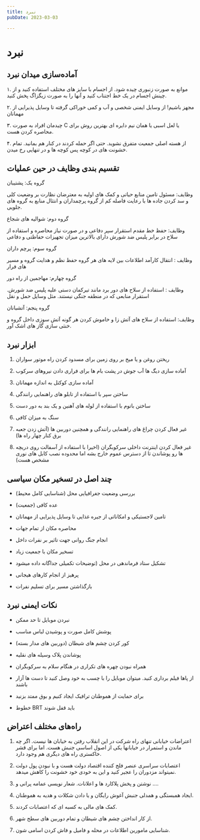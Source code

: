 ```yaml
---
title: نبرد
pubDate: 2023-03-03

---
```



# نبرد

## آماده‌سازی میدان نبرد

۱. موانع به صورت زنبوری چیده شود. از اجسام با سایز های مختلف استفاده کنید و از چینش اجسام در یک خط اجتناب کنید و آنها را به صورت زیگزاگ پخش کنید.

۲. مجهز باشیم! از وسایل ایمنی شخصی و آب و کمی خوراکی گرفته تا وسایل پذیرایی از مهمانان

۳. چیدمان افراد به صورت C یا لعل اسبی یا همان نیم دایره ای بهترین روش برای محاصره کردن هست.

۴. از هسته اصلی جمعیت متفرق نشوید. حتی اگر حمله کردند در کنار هم بمانید. تمام خشونت های در کوچه پس کوچه ها و در تنهایی رخ میدن.

## تقسیم بندی وظایف در حین عملیات

گروه یک: پشتیبان

وظایف: مسئول تامین منابع حیاتی و کمک های اولیه به معترضان نظارت بر وضعیت کلی و سد کردن جاده ها با رعایت فاصله کم از گروه پرچمداران و انتثال منابع به گروه های جلویی.

گروه دوم: شوالیه های شجاع

وظایف: حفظ خط مقدم استقرار سپر دفاعی و در صورت نیاز محاصره و استفاده از سلاح در برابر پلیس ضد شورش دارای بالاترین میزان تجهیزات حفاظتی و دفاعی

گروه سوم: پرچم داران

وظایف : انتقال کارآمد اطلاعات بین لایه های هر گروه حفظ نظم و هدایت گروه و مسیر های فرار

گروه چهارم: مهاجمین از راه دور

وظایف : استفاده از سلاح های دور برد مانند تیرکمان دستی علیه پلیس ضد شورش. استقرار منابعی که در منطقه جنگی نیستند. مثل وسایل حمل و نقل

گروه پنجم: آتشبانان

وظایف: استفاده از سلاح های آتش زا و خاموش کردن هر گونه آتش سوزی داخل گروه و خنثی سازی گاز های اشک آور.

## ابزار نبرد

1. ریختن روغن و یا میخ بر روی زمین برای مسدود کردن راه موتور سواران

2. آماده سازی دیگ ها آب جوش در پشت بام ها برای فراری دادن نیروهای سرکوب

3. آماده سازی کوکتل به اندازه مهمانان

4. ساختن سپر با استفاده از تابلو های راهنمایی رانندگی

5. ساختن باتوم با استفاده از لوله های آهنین و یک بند به دور دست

6. سنگ به میزان کافی

7. غیر فعال کردن چراغ های راهنمایی رانندگی و همچنین دوربین ها (آتش زدن جعبه برق کنار چهار راه ها)

8. غیر فعال کردن اینترنت داخلی سرکوبگران (اخیرا با استفاده از آسفالت روی دریچه ها رو پوشاندن تا از دسترس عموم خارج بشه اما محدوده نصب کابل های نوری مشخص هست)

## چند اصل در تسخیر مکان سیاسی

- بررسی وضعیت جغرافیایی محل (شناسایی کامل محیط)

- عده کافی (جمعیت)
- تامین لاجستیکی و امکاناتی از جیره غذایی تا وسایل پذیرایی از مهمانان
- محاصره مکان از تمام جهات
- انجام جنگ روانی جهت تاثیر بر نفرات داخل
- تسخیر مکان با جمعیت زیاد
- تشکیل ستاد فرماندهی در محل (توضیحات تکمیلی جداگانه داده میشود
- پرهیز از انجام کارهای هیجانی
- بازگذاشتن مسیر برای تسلیم نفرات

## نکات ایمنی نبرد

- نبردن موبایل تا حد ممکن

- پوشش کامل صورت و پوشیدن لباس مناسب

- کور کردن چشم های شیطان (دوربین های مدار بسته)

- پوشاندن پلاک وسیله های نقلیه

- همراه نبودن چهره های تکراری در هنگام سلام به سرکوبگران

- از پا‌ها فیلم برداری کنید. میتوان موبایل را با چسب به خود وصل کنید تا دست ها آزار باشند

- برای حمایت از هموطنان ترافیک ایجاد کنیم و بوق ممتد بزنید

- خطوط BRT باید قفل شوند

## راه‌های مختلف اعتراض

1. اعتراضات خیابانی تنهای راه شرکت در این انقلاب رفتن به خیابان ها نیست. اگر چه ماندن و استمرار در خیابانها یکی از اصول اساسی جنبش هست. اما برای قشر خاکستری راه های دیگری هم وجود دارد.

2. اعتصابات سراسری عنصر فلج کننده اقتصاد دولت هست و با نبودن پول دولت نمیتواند مزدوران را عجیر کنید و این به خودی خود خشونت را کاهش میدهد.

3. نوشتن و پخش پلاکارد ها و اعلانات. شعار نویسی عمامه پرانی و ....

4. ایجاد همبستگی و همدلی جنبش آغوش رایگان و یا دادن شکلات و هدیه به هموطنان.

5. کمک های مالی به کسبه ای که اعتصابات کردند.

6. از کار انداختن چشم های شیطان و تمام دوربین های سطح شهر.

7. شناسایی مامورین اطلاعات در محله و فامیل و فاش کردن اسامی شون.

